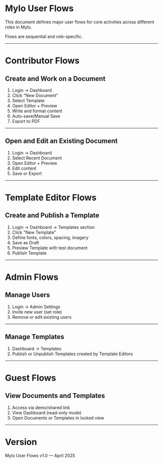 # Mylo User Flows

This document defines major user flows for core activities across different roles in Mylo.

Flows are sequential and role-specific.

---

# Contributor  Flows

## Create and Work on a Document
1. Login → Dashboard
2. Click "New Document"
3. Select Template
4. Open Editor + Preview
5. Write and format content
6. Auto-save/Manual Save
7. Export to PDF

---

## Open and Edit an Existing Document
1. Login → Dashboard
2. Select Recent Document
3. Open Editor + Preview
4. Edit content
5. Save or Export

---

# Template Editor Flows

## Create and Publish a Template
1. Login → Dashboard → Templates section
2. Click "New Template"
3. Define fonts, colors, spacing, imagery
4. Save as Draft
5. Preview Template with test document
6. Publish Template

---

# Admin Flows

## Manage Users
1. Login → Admin Settings
2. Invite new user (set role)
3. Remove or edit existing users

---

## Manage Templates
1. Dashboard → Templates
2. Publish or Unpublish Templates created by Template Editors

---

# Guest Flows

## View Documents and Templates
1. Access via demo/shared link
2. View Dashboard (read-only mode)
3. Open Documents or Templates in locked view

---

# Version

Mylo User Flows v1.0 — April 2025
